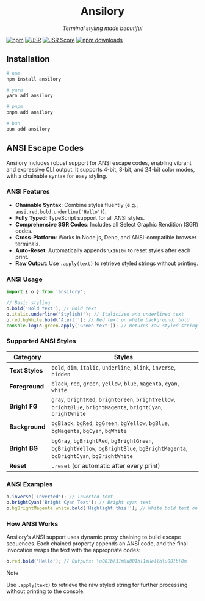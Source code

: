 <div align="center">

# Ansilory

_Terminal styling made beautiful_

</div>

[![npm](https://img.shields.io/npm/v/ansilory.svg)](https://www.npmjs.com/package/ansilory)
[![JSR](https://jsr.io/badges/@tene/ansilory)](https://jsr.io/@tene/ansilory)
[![JSR Score](https://jsr.io/badges/@tene/ansilory/score)](https://jsr.io/@tene/ansilory)
[![npm downloads](https://img.shields.io/npm/dw/ansilory)](https://www.npmjs.com/package/ansilory)

## Installation

```bash
# npm
npm install ansilory

# yarn
yarn add ansilory

# pnpm
pnpm add ansilory

# bun
bun add ansilory
```

## ANSI Escape Codes

Ansilory includes robust support for ANSI escape codes, enabling vibrant and expressive CLI output. It supports 4-bit, 8-bit, and 24-bit color modes, with a chainable syntax for easy styling.

### ANSI Features

- **Chainable Syntax**: Combine styles fluently (e.g., `ansi.red.bold.underline('Hello')`).
- **Fully Typed**: TypeScript support for all ANSI styles.
- **Comprehensive SGR Codes**: Includes all Select Graphic Rendition (SGR) codes.
- **Cross-Platform**: Works in Node.js, Deno, and ANSI-compatible browser terminals.
- **Auto-Reset**: Automatically appends `\x1b[0m` to reset styles after each print.
- **Raw Output**: Use `.apply(text)` to retrieve styled strings without printing.

### ANSI Usage

```js
import { o } from 'ansilory';

// Basic styling
o.bold('Bold text'); // Bold text
o.italic.underline('Stylish!'); // Italicized and underlined text
o.red.bgWhite.bold('Alert!'); // Red text on white background, bold
console.log(o.green.apply('Green text')); // Returns raw styled string
```

### Supported ANSI Styles

| Category        | Styles                                                                                                                         |
| --------------- | ------------------------------------------------------------------------------------------------------------------------------ |
| **Text Styles** | `bold`, `dim`, `italic`, `underline`, `blink`, `inverse`, `hidden`                                                             |
| **Foreground**  | `black`, `red`, `green`, `yellow`, `blue`, `magenta`, `cyan`, `white`                                                          |
| **Bright FG**   | `gray`, `brightRed`, `brightGreen`, `brightYellow`, `brightBlue`, `brightMagenta`, `brightCyan`, `brightWhite`                 |
| **Background**  | `bgBlack`, `bgRed`, `bgGreen`, `bgYellow`, `bgBlue`, `bgMagenta`, `bgCyan`, `bgWhite`                                          |
| **Bright BG**   | `bgGray`, `bgBrightRed`, `bgBrightGreen`, `bgBrightYellow`, `bgBrightBlue`, `bgBrightMagenta`, `bgBrightCyan`, `bgBrightWhite` |
| **Reset**       | `.reset` (or automatic after every print)                                                                                      |

### ANSI Examples

```js
o.inverse('Inverted'); // Inverted text
o.brightCyan('Bright Cyan Text'); // Bright cyan text
o.bgBrightMagenta.white.bold('Highlight this!'); // White bold text on bright magenta background
```

### How ANSI Works

Ansilory’s ANSI support uses dynamic proxy chaining to build escape sequences. Each chained property appends an ANSI code, and the final invocation wraps the text with the appropriate codes:

```js
o.red.bold('Hello'); // Outputs: \u001b[31m\u001b[1mHello\u001b[0m
```

> [!NOTE]
> Use `.apply(text)` to retrieve the raw styled string for further processing without printing to the console.
